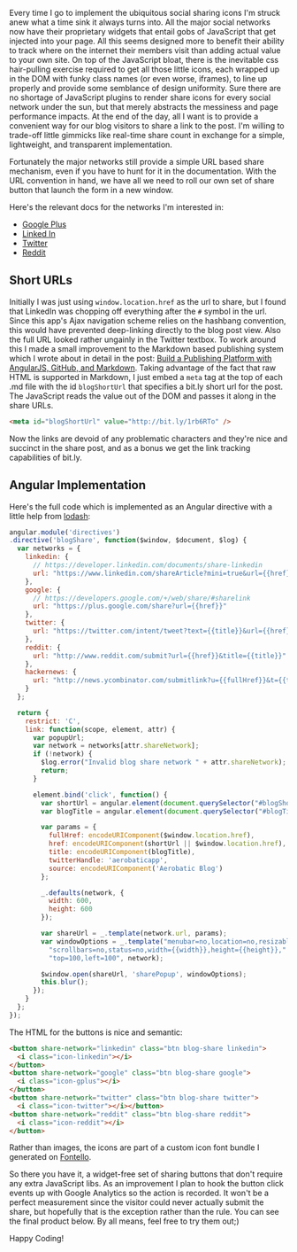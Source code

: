 <meta id="blogShortUrl" value="http://bit.ly/1rb6RTo">
<meta id="blogAuthorBio" value="David Von Lehman is co-founder of Aerobatic. He oftentimes has visions of JavaScript, cloud platforms, and single page applications dancing in his head. Follow him @davidvlsea">

Every time I go to implement the ubiquitous social sharing icons I'm struck anew what a time sink it always turns into. All the major social networks now have their proprietary widgets that entail gobs of JavaScript that get injected into your page. All this seems designed more to benefit their ability to track where on the internet their members visit than adding actual value to your own site. On top of the JavaScript bloat, there is the inevitable css hair-pulling exercise required to get all those little icons, each wrapped up in the DOM with funky class names (or even worse, iframes), to line up properly and provide some semblance of design uniformity. Sure there are no shortage of JavaScript plugins to render share icons for every social network under the sun, but that merely abstracts the messiness and page performance impacts. At the end of the day, all I want is to provide a convenient way for our blog visitors to share a link to the post. I'm willing to trade-off little gimmicks like real-time share count in exchange for a simple, lightweight, and transparent implementation.

Fortunately the major networks still provide a simple URL based share mechanism, even if you have to hunt for it in the documentation. With the URL convention in hand, we have all we need to roll our own set of share button that launch the form in a new window.

Here's the relevant docs for the networks I'm interested in:

* [Google Plus](https://developers.google.com/+/web/share/#sharelink)
* [Linked In](https://developer.linkedin.com/documents/share-linkedin)
* [Twitter](https://dev.twitter.com/docs/tweet-button)
* [Reddit](http://www.reddit.com/buttons/)

## Short URLs
Initially I was just using `window.location.href` as the url to share, but I found that LinkedIn was chopping off everything after the `#` symbol in the url. Since this app's Ajax navigation scheme relies on the hashbang convention, this would have prevented deep-linking directly to the blog post view. Also the full URL looked rather ungainly in the Twitter textbox. To work around this I made a small improvement to the Markdown based publishing system which I wrote about in detail in the post: [Build a Publishing Platform with AngularJS, GitHub, and Markdown](/blog/2014/07/08/build-a-publishing-platform-with-angularjs-github-and-markdown). Taking advantage of the fact that raw HTML is supported in Markdown, I just embed a `meta` tag at the top of each .md file with the id `blogShortUrl` that specifies a bit.ly short url for the post. The JavaScript reads the value out of the DOM and passes it along in the share URLs.

```html
<meta id="blogShortUrl" value="http://bit.ly/1rb6RTo" />
```
Now the links are devoid of any problematic characters and they're nice and succinct in the share post, and as a bonus we get the link tracking capabilities of bit.ly.

## Angular Implementation
Here's the full code which is implemented as an Angular directive with a little help from [lodash](http://lodash.com/):
```javascript
angular.module('directives')
.directive('blogShare', function($window, $document, $log) {
  var networks = {
    linkedin: {
      // https://developer.linkedin.com/documents/share-linkedin
      url: "https://www.linkedin.com/shareArticle?mini=true&url={{href}}&title={{title}}&source={{source}}"
    },
    google: {
      // https://developers.google.com/+/web/share/#sharelink
      url: "https://plus.google.com/share?url={{href}}"
    },
    twitter: {
      url: "https://twitter.com/intent/tweet?text={{title}}&url={{href}}&via={{twitterHandle}}"
    },
    reddit: {
      url: "http://www.reddit.com/submit?url={{href}}&title={{title}}"
    },
    hackernews: {
      url: "http://news.ycombinator.com/submitlink?u={{fullHref}}&t={{title}}"
    }
  };

  return {
    restrict: 'C',
    link: function(scope, element, attr) {
      var popupUrl;
      var network = networks[attr.shareNetwork];
      if (!network) {
        $log.error("Invalid blog share network " + attr.shareNetwork);
        return;
      }

      element.bind('click', function() {
        var shortUrl = angular.element(document.querySelector("#blogShortUrl")).attr("value");
        var blogTitle = angular.element(document.querySelector("#blogTitle")).text();

        var params = {
          fullHref: encodeURIComponent($window.location.href),
          href: encodeURIComponent(shortUrl || $window.location.href),
          title: encodeURIComponent(blogTitle),
          twitterHandle: 'aerobaticapp',
          source: encodeURIComponent('Aerobatic Blog')
        };

        _.defaults(network, {
          width: 600,
          height: 600
        });

        var shareUrl = _.template(network.url, params);
        var windowOptions = _.template("menubar=no,location=no,resizable=no,"+
          "scrollbars=no,status=no,width={{width}},height={{height}}," +
          "top=100,left=100", network);

        $window.open(shareUrl, 'sharePopup', windowOptions);
        this.blur();
      });
    }
  };
});
```
The HTML for the buttons is nice and semantic:
```html
<button share-network="linkedin" class="btn blog-share linkedin">
  <i class="icon-linkedin"></i>
</button>
<button share-network="google" class="btn blog-share google">
  <i class="icon-gplus"></i>
</button>
<button share-network="twitter" class="btn blog-share twitter">
  <i class="icon-twitter"></i></button>
<button share-network="reddit" class="btn blog-share reddit">
  <i class="icon-reddit"></i>
</button>
```

Rather than images, the icons are part of a custom icon font bundle I generated on [Fontello](http://fontello.com/).

So there you have it, a widget-free set of sharing buttons that don't require any extra JavaScript libs. As an improvement I plan to hook the button click events up with Google Analytics so the action is recorded. It won't be a perfect measurement since the visitor could never actually submit the share, but hopefully that is the exception rather than the rule. You can see the final product below. By all means, feel free to try them out;)

Happy Coding!
